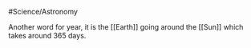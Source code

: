#Science/Astronomy  

Another word for year, it is the [[Earth]] going around the [[Sun]] which takes around 365 days. 